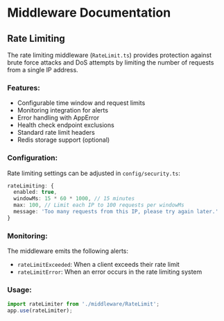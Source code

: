 # Middleware Documentation

## Rate Limiting

The rate limiting middleware (`RateLimit.ts`) provides protection against brute force attacks and DoS attempts by limiting the number of requests from a single IP address.

### Features:
- Configurable time window and request limits
- Monitoring integration for alerts
- Error handling with AppError
- Health check endpoint exclusions
- Standard rate limit headers
- Redis storage support (optional)

### Configuration:
Rate limiting settings can be adjusted in `config/security.ts`:
```typescript
rateLimiting: {
  enabled: true,
  windowMs: 15 * 60 * 1000, // 15 minutes
  max: 100, // Limit each IP to 100 requests per windowMs
  message: 'Too many requests from this IP, please try again later.'
}
```

### Monitoring:
The middleware emits the following alerts:
- `rateLimitExceeded`: When a client exceeds their rate limit
- `rateLimitError`: When an error occurs in the rate limiting system

### Usage:
```typescript
import rateLimiter from './middleware/RateLimit';
app.use(rateLimiter);
```